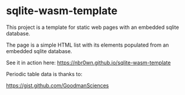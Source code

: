 # sqlite-wasm-template

This project is a template for static web pages with an embedded sqlite database.

The page is a simple HTML list with its elements populated from an embedded sqlite database.


See it in action here:
https://nbr0wn.github.io/sqlite-wasm-template


Periodic table data is thanks to:

https://gist.github.com/GoodmanSciences
